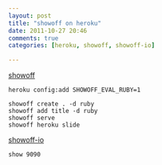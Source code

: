 ```yaml
---
layout: post
title: "showoff on heroku"
date: 2011-10-27 20:46
comments: true
categories: [heroku, showoff, showoff-io]

---
```


[showoff](https://github.com/schacon/showoff)

    heroku config:add SHOWOFF_EVAL_RUBY=1

    showoff create . -d ruby
    showoff add title -d ruby
    showoff serve
    showoff heroku slide

[showoff-io](http://showoff.io/)

    show 9090

